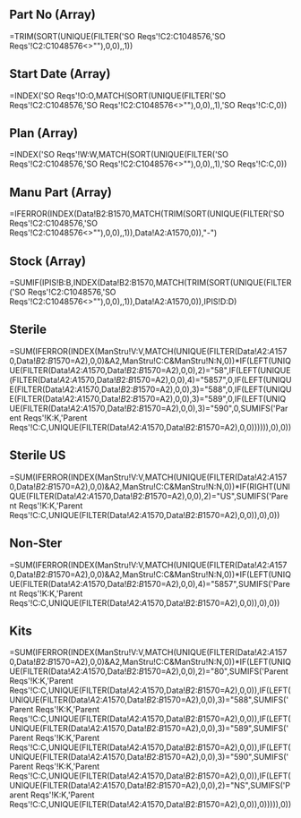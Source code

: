 
## Part No (Array)
=TRIM(SORT(UNIQUE(FILTER('SO Reqs'!C2:C1048576,'SO Reqs'!C2:C1048576<>""),0,0),,1))

## Start Date (Array)
=INDEX('SO Reqs'!O:O,MATCH(SORT(UNIQUE(FILTER('SO Reqs'!C2:C1048576,'SO Reqs'!C2:C1048576<>""),0,0),,1),'SO Reqs'!C:C,0))

## Plan (Array)
=INDEX('SO Reqs'!W:W,MATCH(SORT(UNIQUE(FILTER('SO Reqs'!C2:C1048576,'SO Reqs'!C2:C1048576<>""),0,0),,1),'SO Reqs'!C:C,0))

## Manu Part (Array)
=IFERROR(INDEX(Data!B2:B1570,MATCH(TRIM(SORT(UNIQUE(FILTER('SO Reqs'!C2:C1048576,'SO Reqs'!C2:C1048576<>""),0,0),,1)),Data!A2:A1570,0)),"-")

## Stock (Array)
=SUMIF(IPIS!B:B,INDEX(Data!B2:B1570,MATCH(TRIM(SORT(UNIQUE(FILTER('SO Reqs'!C2:C1048576,'SO Reqs'!C2:C1048576<>""),0,0),,1)),Data!A2:A1570,0)),IPIS!D:D)

## Sterile
=SUM(IFERROR(INDEX(ManStru!V:V,MATCH(UNIQUE(FILTER(Data!$A$2:$A$1570,Data!$B$2:$B$1570=A2),0,0)&A2,ManStru!C:C&ManStru!N:N,0))*IF(LEFT(UNIQUE(FILTER(Data!$A$2:$A$1570,Data!$B$2:$B$1570=A2),0,0),2)="58",IF(LEFT(UNIQUE(FILTER(Data!$A$2:$A$1570,Data!$B$2:$B$1570=A2),0,0),4)="5857",0,IF(LEFT(UNIQUE(FILTER(Data!$A$2:$A$1570,Data!$B$2:$B$1570=A2),0,0),3)="588",0,IF(LEFT(UNIQUE(FILTER(Data!$A$2:$A$1570,Data!$B$2:$B$1570=A2),0,0),3)="589",0,IF(LEFT(UNIQUE(FILTER(Data!$A$2:$A$1570,Data!$B$2:$B$1570=A2),0,0),3)="590",0,SUMIFS('Parent Reqs'!K:K,'Parent Reqs'!C:C,UNIQUE(FILTER(Data!$A$2:$A$1570,Data!$B$2:$B$1570=A2),0,0)))))),0),0))

## Sterile US
=SUM(IFERROR(INDEX(ManStru!V:V,MATCH(UNIQUE(FILTER(Data!$A$2:$A$1570,Data!$B$2:$B$1570=A2),0,0)&A2,ManStru!C:C&ManStru!N:N,0))*IF(RIGHT(UNIQUE(FILTER(Data!$A$2:$A$1570,Data!$B$2:$B$1570=A2),0,0),2)="US",SUMIFS('Parent Reqs'!K:K,'Parent Reqs'!C:C,UNIQUE(FILTER(Data!$A$2:$A$1570,Data!$B$2:$B$1570=A2),0,0)),0),0))

## Non-Ster
=SUM(IFERROR(INDEX(ManStru!V:V,MATCH(UNIQUE(FILTER(Data!$A$2:$A$1570,Data!$B$2:$B$1570=A2),0,0)&A2,ManStru!C:C&ManStru!N:N,0))*IF(LEFT(UNIQUE(FILTER(Data!$A$2:$A$1570,Data!$B$2:$B$1570=A2),0,0),4)="5857",SUMIFS('Parent Reqs'!K:K,'Parent Reqs'!C:C,UNIQUE(FILTER(Data!$A$2:$A$1570,Data!$B$2:$B$1570=A2),0,0)),0),0))

## Kits
=SUM(IFERROR(INDEX(ManStru!V:V,MATCH(UNIQUE(FILTER(Data!$A$2:$A$1570,Data!$B$2:$B$1570=A2),0,0)&A2,ManStru!C:C&ManStru!N:N,0))*IF(LEFT(UNIQUE(FILTER(Data!$A$2:$A$1570,Data!$B$2:$B$1570=A2),0,0),2)="80",SUMIFS('Parent Reqs'!K:K,'Parent Reqs'!C:C,UNIQUE(FILTER(Data!$A$2:$A$1570,Data!$B$2:$B$1570=A2),0,0)),IF(LEFT(UNIQUE(FILTER(Data!$A$2:$A$1570,Data!$B$2:$B$1570=A2),0,0),3)="588",SUMIFS('Parent Reqs'!K:K,'Parent Reqs'!C:C,UNIQUE(FILTER(Data!$A$2:$A$1570,Data!$B$2:$B$1570=A2),0,0)),IF(LEFT(UNIQUE(FILTER(Data!$A$2:$A$1570,Data!$B$2:$B$1570=A2),0,0),3)="589",SUMIFS('Parent Reqs'!K:K,'Parent Reqs'!C:C,UNIQUE(FILTER(Data!$A$2:$A$1570,Data!$B$2:$B$1570=A2),0,0)),IF(LEFT(UNIQUE(FILTER(Data!$A$2:$A$1570,Data!$B$2:$B$1570=A2),0,0),3)="590",SUMIFS('Parent Reqs'!K:K,'Parent Reqs'!C:C,UNIQUE(FILTER(Data!$A$2:$A$1570,Data!$B$2:$B$1570=A2),0,0)),IF(LEFT(UNIQUE(FILTER(Data!$A$2:$A$1570,Data!$B$2:$B$1570=A2),0,0),2)="NS",SUMIFS('Parent Reqs'!K:K,'Parent Reqs'!C:C,UNIQUE(FILTER(Data!$A$2:$A$1570,Data!$B$2:$B$1570=A2),0,0)),0))))),0))
